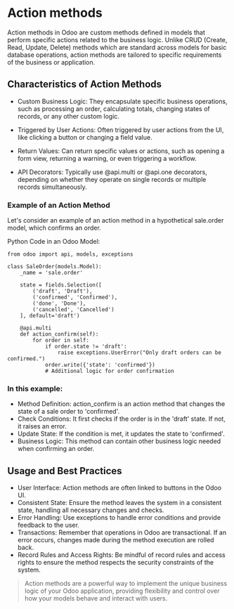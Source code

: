 # Action methods 
Action methods in Odoo are custom methods defined in models that perform specific actions related to the business logic. Unlike CRUD (Create, Read, Update, Delete) methods which are standard across models for basic database operations, action methods are tailored to specific requirements of the business or application.

## Characteristics of Action Methods
- Custom Business Logic: They encapsulate specific business operations, such as processing an order, calculating totals, changing states of records, or any other custom logic.

- Triggered by User Actions: Often triggered by user actions from the UI, like clicking a button or changing a field value.

- Return Values: Can return specific values or actions, such as opening a form view, returning a warning, or even triggering a workflow.

- API Decorators: Typically use @api.multi or @api.one decorators, depending on whether they operate on single records or multiple records simultaneously.

### Example of an Action Method
Let's consider an example of an action method in a hypothetical sale.order model, which confirms an order.

Python Code in an Odoo Model:

```
from odoo import api, models, exceptions

class SaleOrder(models.Model):
    _name = 'sale.order'

    state = fields.Selection([
        ('draft', 'Draft'),
        ('confirmed', 'Confirmed'),
        ('done', 'Done'),
        ('cancelled', 'Cancelled')
    ], default='draft')

    @api.multi
    def action_confirm(self):
        for order in self:
            if order.state != 'draft':
                raise exceptions.UserError("Only draft orders can be confirmed.")
            order.write({'state': 'confirmed'})
            # Additional logic for order confirmation
```
### In this example:

- Method Definition: action_confirm is an action method that changes the state of a sale order to 'confirmed'.
- Check Conditions: It first checks if the order is in the 'draft' state. If not, it raises an error.
- Update State: If the condition is met, it updates the state to 'confirmed'.
- Business Logic: This method can contain other business logic needed when confirming an order.
## Usage and Best Practices
- User Interface: Action methods are often linked to buttons in the Odoo UI.
- Consistent State: Ensure the method leaves the system in a consistent state, handling all necessary changes and checks.
- Error Handling: Use exceptions to handle error conditions and provide feedback to the user.
- Transactions: Remember that operations in Odoo are transactional. If an error occurs, changes made during the method execution are rolled back.
- Record Rules and Access Rights: Be mindful of record rules and access rights to ensure the method respects the security constraints of the system.
> Action methods are a powerful way to implement the unique business logic of your Odoo application, providing flexibility and control over how your models behave and interact with users.





